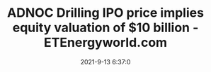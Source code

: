 ---
"title": "ADNOC Drilling IPO price implies equity valuation of $10 billion - ETEnergyworld.com"
"date": "2021-9-13 6:37:0"
"feed_name": "GOOGLENEWSDRILLING"
"feed_website": "https://news.google.com/search?q=drilling%2Bincident&hl=en-US&gl=US&ceid=US:en"
"feed_rss": "https://news.google.com/rss/search?q=drilling%2Bincident&hl=en-US&gl=US&ceid=US:en"
"link": "https://energy.economictimes.indiatimes.com/news/oil-and-gas/adnoc-drilling-ipo-price-implies-equity-valuation-of-10-billion/86160834"
"file": "_posts/2021-1-1-8f33fc4c486fcf78e4a2e27f129813eb25921f05.md"
"accident": "0"
"drilling": "0"
"dead": "0"
"injured": "0"
---